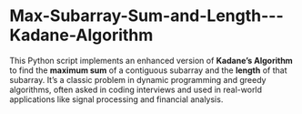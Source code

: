 # Max-Subarray-Sum-and-Length---Kadane-Algorithm
This Python script implements an enhanced version of **Kadane’s Algorithm** to find the **maximum sum** of a contiguous subarray and the **length** of that subarray. It’s a classic problem in dynamic programming and greedy algorithms, often asked in coding interviews and used in real-world applications like signal processing and financial analysis.
